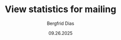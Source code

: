 ﻿---
uid: help-en-mailing-view-statistics-redirect
title: View statistics for mailing
description: View statistics for mailing
author: Bergfrid Dias
date: 09.26.2025
language: en
redirect_url: https://docs.superoffice.com/en/marketing/mailing/learn/view-statistics.html
---
